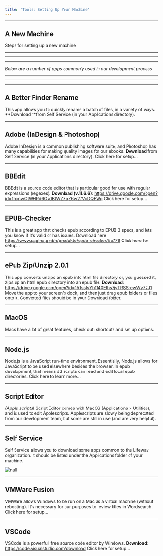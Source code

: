 ```yaml
---
title: 'Tools: Setting Up Your Machine'
---
```

<hr />

## A New Machine

Steps for setting up a new machine

<hr />

<hr />

<hr />

_Below are a number of apps commonly used in our development process_

<hr />

<hr />

<hr />

## A Better Finder Rename

This app allows you to quickly rename a batch of files, in a variety of ways. **Download **from Self Service (in your Applications directory).

<hr />

## Adobe (InDesign & Photoshop)

Adobe InDesign is a common publishing software suite, and Photoshop has many capabilities for making quality images for our ebooks. **Download** from Self Service (in your Applications directory).  Click here for setup...

<hr />

## BBEdit

BBEdit is a source code editor that is particular good for use with regular expressions (regexes). **Download (v.11.6.6)**: <https://drive.google.com/open?id=1hcnwOtWHRd6O7dBtWZXqZ6w27VcDQFWq> Click here for setup...

<hr />

## EPUB-Checker

This is a great app that checks epub according to EPUB 3 specs, and lets you know if it's valid or has issues. Download here <https://www.pagina.gmbh/produkte/epub-checker/#c776> Click here for setup...

<hr />

## ePub Zip/Unzip 2.0.1

This app converts unzips an epub into html file directory or, you guessed it, zips up an html epub directory into an epub file. **Download**: <https://drive.google.com/open?id=15TssIvYh1140EIhs7jyTRSS-ewWy72J1> Move the app to your screen's dock, and then just drag epub folders or files onto it. Converted files should be in your Download folder.

<hr />

## MacOS

Macs have a lot of great features, check out: shortcuts and set up options.

<hr />

## Node.js

Node.js is a JavaScript run-time environment. Essentially, Node.js allows for JavaScript to be used elsewhere besides the browser. In epub development, that means JS scripts can read and edit local epub directories. Click here to learn more...

<hr />

## Script Editor

_(Apple scripts)_ Script Editor comes with MacOS (Applications > Utilities), and is used to edit Applescripts. Applescripts are slowly being deprecated from our development team, but some are still in use (and are very helpful).

<hr />

## Self Service

Self Service allows you to download some apps common to the Lifeway organization. It should be listed under the Applications folder of your machine. 

![null](/assets/images/uploads/screen-shot-2018-09-17-at-4.02.29-pm.png)

<hr />

## VMWare Fusion

VMWare allows Windows to be run on a Mac as a virtual machine (without rebooting). It's necessary for our purposes to review titles in Wordsearch. Click here for setup...

<hr />

## VSCode

VSCode is a powerful, free source code editor by Windows. **Download**: <https://code.visualstudio.com/download> Click here for setup...

